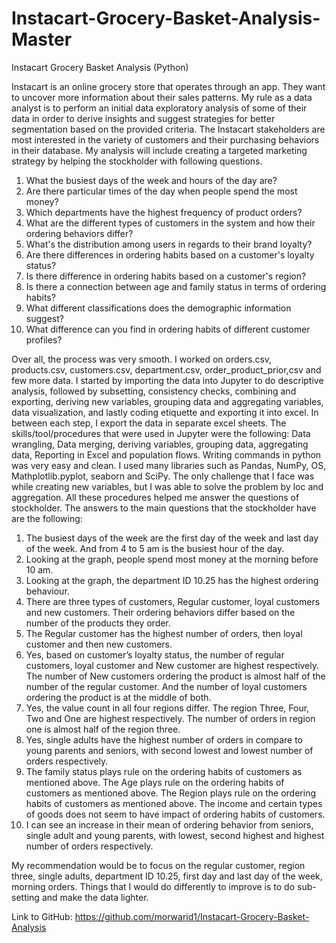 # Instacart-Grocery-Basket-Analysis-Master
Instacart Grocery Basket Analysis (Python)

Instacart is an online grocery store that operates through an app. They want to uncover more information about their sales patterns. 
My rule as a data analyst is to perform an initial data exploratory analysis of some of their data in order to derive insights and suggest strategies for better segmentation based on the provided criteria. 
The Instacart stakeholders are most interested in the variety of customers and their purchasing behaviors in their database. 
My analysis will include creating a targeted marketing strategy by helping the stockholder with following questions. 


1.	What the busiest days of the week and hours of the day are?
2.	Are there particular times of the day when people spend the most money?
3.	Which departments have the highest frequency of product orders?
4.	What are the different types of customers in the system and how their ordering behaviors differ?
5.	What's the distribution among users in regards to their brand loyalty?
6.	Are there differences in ordering habits based on a customer's loyalty status?
7.	Is there difference in ordering habits based on a customer's region?
8.	Is there a connection between age and family status in terms of ordering habits?
9.	What different classifications does the demographic information suggest? 
10.	What difference can you find in ordering habits of different customer profiles?

Over all, the process was very smooth. I worked on orders.csv, products.csv, customers.csv, department.csv, order_product_prior,csv and few more data. 
I started by importing the data into Jupyter to do descriptive analysis, followed by subsetting, consistency checks, combining and exporting, deriving new variables, grouping data and aggregating variables, data visualization, and lastly coding etiquette and exporting it into excel. 
In between each step, I export the data in separate excel sheets. 
The skills/tool/procedures that were used in Jupyter were the following: Data wrangling, Data merging, deriving variables, grouping data, aggregating data, Reporting in Excel and population flows. 
Writing commands in python was very easy and clean. 
I used many libraries such as Pandas, NumPy, OS, Mathplotlib.pyplot, seaborn and SciPy. 
The only challenge that I face was while creating new variables, but I was able to solve the problem by loc and aggregation. 
All these procedures helped me answer the questions of stockholder. The answers to the main questions that the stockholder have are the following:


1.	The busiest days of the week are the first day of the week and last day of the week. And from 4 to 5 am is the busiest hour of the day.
2.	Looking at the graph, people spend most money at the morning before 10 am.  
3.	Looking at the graph, the department ID 10.25 has the highest ordering behaviour. 
4.	There are three types of customers, Regular customer, loyal customers and new customers. Their ordering behaviors differ based on the number of the products they order. 
5.	The Regular customer has the highest number of orders, then loyal customer and then new customers. 
6.	Yes, based on customer’s loyalty status, the number of regular customers, loyal customer and New customer are highest respectively. The number of New customers ordering the product is almost half of the number of the regular customer. And the number of loyal customers ordering the product is at the middle of both. 
7.	Yes, the value count in all four regions differ. The region Three, Four, Two and One are highest respectively. The number of orders in region one is almost half of the region three. 
8.	Yes, single adults have the highest number of orders in compare to young parents and seniors, with second lowest and lowest number of orders respectively.  
9.	The family status plays rule on the ordering habits of customers as mentioned above. The Age plays rule on the ordering habits of customers as mentioned above. The Region plays rule on the ordering habits of customers as mentioned above. The income and certain types of goods does not seem to have impact of ordering habits of customers. 
10.	I can see an increase in their mean of ordering behavior from seniors, single adult and young parents, with lowest, second highest and highest number of orders respectively. 

My recommendation would be to focus on the regular customer, region three, single adults, department ID 10.25, first day and last day of the week, morning orders. 
Things that I would do differently to improve is to do sub-setting and make the data lighter. 

Link to GitHub: https://github.com/morwarid1/Instacart-Grocery-Basket-Analysis 
